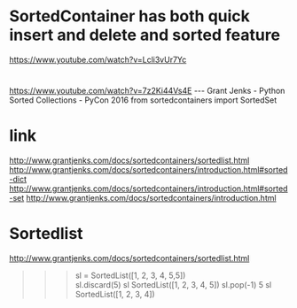 # SortedContainer has both quick insert and delete and sorted feature
https://www.youtube.com/watch?v=Lcli3vUr7Yc
#
https://www.youtube.com/watch?v=7z2Ki44Vs4E --- Grant Jenks - Python Sorted Collections - PyCon 2016
from sortedcontainers import SortedSet

# link 
http://www.grantjenks.com/docs/sortedcontainers/sortedlist.html
http://www.grantjenks.com/docs/sortedcontainers/introduction.html#sorted-dict
http://www.grantjenks.com/docs/sortedcontainers/introduction.html#sorted-set
http://www.grantjenks.com/docs/sortedcontainers/introduction.html


# Sortedlist
http://www.grantjenks.com/docs/sortedcontainers/sortedlist.html

>>> sl = SortedList([1, 2, 3, 4, 5,5])  
>>> sl.discard(5)
>>> sl
SortedList([1, 2, 3, 4, 5])
>>> sl.pop(-1)
5
>>> sl
SortedList([1, 2, 3, 4])